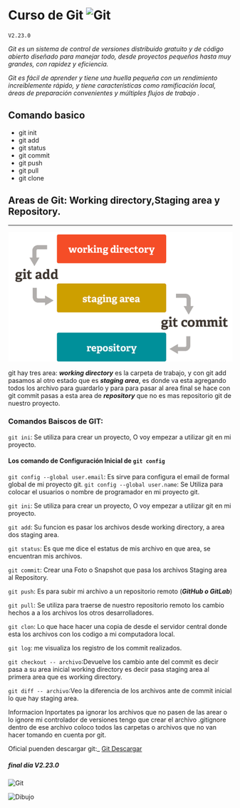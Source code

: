 # Curso de Git ![Git](https://git-scm.com/images/logo@2x.png) [](https://git-scm.com/ 'Pagina Oficial')

`V2.23.0`

_Git es un sistema de control de versiones distribuido gratuito y de código abierto diseñado para manejar todo, desde proyectos pequeños hasta muy grandes, con rapidez y eficiencia._

_Git es fácil de aprender y tiene una huella pequeña con un rendimiento increíblemente rápido, y tiene características como ramificación local, áreas de preparación convenientes y múltiples flujos de trabajo ._

## Comando basico

- git init
- git add <file>
- git status
- git commit
- git push
- git pull
- git clone

## Areas de Git: Working directory,Staging area y Repository.

---

![Git](./git.png)

git hay tres area: **_working directory_**
es la carpeta de trabajo, y con git add pasamos al otro estado que es **_staging area_**, es donde va esta agregando todos los archivo para guardarlo y para para pasar al area final se hace con git commit pasas a esta area de **_repository_** que no es mas repositorio git de nuestro proyecto.

### Comandos Baiscos de GIT:

`git ini`: Se utiliza para crear un proyecto, O voy empezar a utilizar git en mi proyecto.

#### Los comando de Configuración Inicial de `git config`

`git config --global user.email`: Es sirve para configura el email de formal global de mi proyecto git.
`git config --global user.name`: Se Utiliza para colocar el usuarios o nombre de programador en mi proyecto git.

`git ini`: Se utiliza para crear un proyecto, O voy empezar a utilizar git en mi proyecto.

`git add`: Su funcion es pasar los archivos desde working directory, a area dos staging area.

`git status`: Es que me dice el estatus de mis archivo en que area, se encuentran mis archivos.

`git commit`: Crear una Foto o Snapshot que pasa los archivos Staging area al Repository.

`git push`: Es para subir mi archivo a un repositorio remoto (**_GitHub o GitLab_**)

`git pull`: Se utiliza para traerse de nuestro repositorio remoto los cambio hechos a a los archivos los otros desarrolladores.

`git clon`: Lo que hace hacer una copia de desde el servidor central donde esta los archivos con los codigo a mi computadora local.

`git log`: me visualiza los registro de los commit realizados.

`git checkout -- archivo`:Devuelve los cambio ante del commit es decir pasa a su area inicial working directory es decir pasa staging area al primera area que es working directory.

`git diff -- archivo`:Veo la diferencia de los archivos ante de commit inicial lo que hay staging area.

Informacion Inportates pa ignorar los archivos que no pasen de las arear o lo ignore mi controlador de versiones 
tengo que crear el archivo .gitignore
dentro de ese archivo coloco todos las carpetas o archivos que no van hacer tomando en cuenta por git.


Oficial puenden descargar git:\_
[Git Descargar](https://git-scm.com/download/win 'Pagina Oficial')

##### final día V2.23.0

![Git](https://git-scm.com/images/logo@2x.png)

![Dibujo](https://pbs.twimg.com/profile_banners/956636711399936000/1521477605/1500x500)
